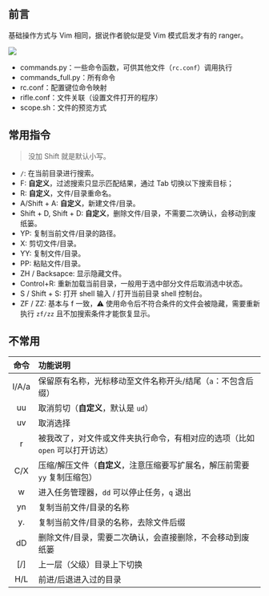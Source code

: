 ## 前言

基础操作方式与 Vim 相同，据说作者貌似是受 Vim 模式启发才有的 ranger。

![](https://cdn.jsdelivr.net/gh/fengstats/blogcdn@main/2023/Ranger-%E7%9B%AE%E5%BD%95%E4%BF%A1%E6%81%AF.png)

- commands.py：一些命令函数，可供其他文件（`rc.conf`）调用执行
- commands_full.py：所有命令
- rc.conf：配置键位命令映射
- rifle.conf：文件关联（设置文件打开的程序）
- scope.sh：文件的预览方式

## 常用指令

> 没加 Shift 就是默认小写。

- `/`: 在当前目录进行搜索。
- F: **自定义**，过滤搜索只显示匹配结果，通过 Tab 切换以下搜索目标；
- R: **自定义**，文件/目录重命名。
- A/Shift + A: **自定义**，新建文件/目录。
- Shift + D, Shift + D: **自定义**，删除文件/目录，不需要二次确认，会移动到废纸篓。
- YP: 复制当前文件/目录的路径。
- X: 剪切文件/目录。
- YY: 复制文件/目录。
- PP: 粘贴文件/目录。
- ZH / Backsapce: 显示隐藏文件。
- Control+R: 重新加载当前目录，一般用于选中部分文件后取消选中状态。
- S / Shift + S: 打开 shell 输入 / 打开当前目录 shell 控制台。
- ZF / ZZ: 基本与 f 一致，⚠️ 使用命令后不符合条件的文件会被隐藏，需要重新执行 `zf/zz` 且不加搜索条件才能恢复显示。

## 不常用

| 命令  | 功能说明                                                                    |
| :---: | :-------------------------------------------------------------------------- |
| I/A/a  | 保留原有名称，光标移动至文件名称开头/结尾（`a`：不包含后缀）|
|  uu   | 取消剪切（**自定义**，默认是 `ud`）|
|  uv   | 取消选择                                                                    |
|   r   | 被我改了，对文件或文件夹执行命令，有相对应的选项（比如 `open` 可以打开访达）|
|  C/X  | 压缩/解压文件（**自定义**，注意压缩要写扩展名，解压前需要 `yy` 复制压缩包）|
|   w   | 进入任务管理器，`dd` 可以停止任务，`q` 退出                                 |
|  yn   | 复制当前文件/目录的名称                                                     |
|  y.   | 复制当前文件/目录的名称，去除文件后缀                                       |
|  dD   | 删除文件/目录，需要二次确认，会直接删除，不会移动到废纸篓                   |
| \[/\] | 上一层（父级）目录上下切换                                                  |
|  H/L  | 前进/后退进入过的目录                                                       |
